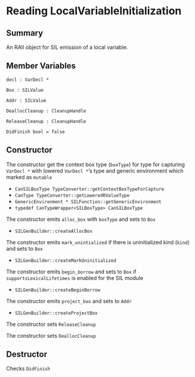 # Reading LocalVariableInitialization

## Summary

An RAII object for SIL emission of a local variable.

## Member Variables

`decl : VarDecl *`

`Box : SILValue`

`Addr : SILValue`

`DeallocCleanup : CleanupHandle`

`ReleaseCleanup : CleanupHandle`

`DidFinish bool = false`

## Constructor

The constructor get the context box type (`boxType`) for type for capturing `VarDecl *` with lowered  `VarDecl *`’s type and generic environment which marked as `mutable`
- `CanSILBoxType TypeConverter::getContextBoxTypeForCapture`
- `CanType TypeConverter::getLoweredRValueType`
- `GenericEnvironment * SILFunction::getGenericEnvironment`
- `typedef CanTypeWrapper<SILBoxType> CanSILBoxType`

The constructor emits `alloc_box` with `boxType` and sets to `Box`
- `SILGenBuilder::createAllocBox`

The constructor emits `mark_unintialized` if there is uninitialized kind (`kind`)  and sets to `Box`
- `SILGenBuilder::createMarkUninitialized`

The constructor emits `begin_borrow` and sets to `Box` if `supportsLexicalLifetimes` is enabled for the SIL module
* `SILGenBuilder::createBeginBorrow`

The constructor emits `project_box` and sets to `Addr`
- `SILGenBuilder::createProjectBox`

The constructor sets `ReleaseCleanup`

The constructor sets `DeallocCleanup`

## Destructor

Checks `DidFinish`